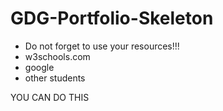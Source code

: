 # GDG-Portfolio-Skeleton

 - Do not forget to use your resources!!!
 - w3schools.com
 - google
 - other students

YOU CAN DO THIS
